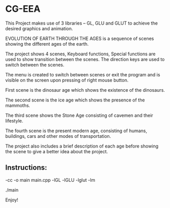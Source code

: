 # CG-EEA

This Project makes use of 3 libraries – GL, GLU and GLUT to achieve the desired graphics and animation.

EVOLUTION OF EARTH THROUGH THE AGES is a sequence of scenes showing the different ages of the earth.

The project shows 4 scenes, Keyboard functions, Special functions are used to show transition between the scenes. The direction keys are used to switch between the scenes.

The menu is created to switch between scenes or exit the program and is visible on the screen upon pressing of right mouse button.

First scene is the dinosaur age which shows the existence of the dinosaurs.

The second scene is the ice age which shows the presence of the mammoths.

The third scene shows the Stone Age consisting of cavemen and their lifestyle.

The fourth scene is the present modern age, consisting of humans, buildings, cars and other modes of transportation.

The project also includes a brief description of each age before showing the scene to   give a better idea about the project.


Instructions:
-------------

-cc -o main main.cpp -lGL -lGLU -lglut -lm

./main

Enjoy!
